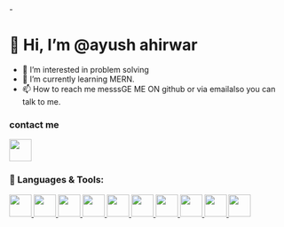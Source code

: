  -<H1> 👋 Hi, I’m @ayush ahirwar</H1>
- 👀 I’m interested in problem solving 
- 🌱 I’m currently learning MERN.
- 📫 How to reach me messsGE ME ON  github or via emailalso you can talk to me.



<h3>
  contact me 
</h3>
<!-- [![LinkedIn](https://th.bing.com/th/id/OIP.P_z8uTsVJ8tmPn2prJwOpQHaHa?rs=1&pid=ImgDetMain)](https://www.linkedin.com/in/ayush-x-ahirwar) -->
<a href="https://www.linkedin.com/in/ayush-x-ahirwar" target="_blank">
    <img src="https://cdn-icons-png.flaticon.com/512/174/174857.png" width="40" height="40">
</a>

### 🚀 Languages & Tools:

<a href="https://cplusplus.com/" target="_blank">
    <img src="https://cdn-icons-png.flaticon.com/512/6132/6132222.png" width="40" height="40">
</a>
<a href="https://www.python.org/" target="_blank">
    <img src="https://cdn-icons-png.flaticon.com/512/5968/5968350.png" width="40" height="40">
</a>
<a href="https://developer.mozilla.org/en-US/docs/Web/JavaScript" target="_blank">
    <img src="https://cdn-icons-png.flaticon.com/512/5968/5968292.png" width="40" height="40">
</a>
<a href="https://tailwindcss.com/" target="_blank">
    <img src="https://upload.wikimedia.org/wikipedia/commons/d/d5/Tailwind_CSS_Logo.svg" width="40" height="40">
</a>
<a href="https://reactjs.org/" target="_blank">
    <img src="https://cdn-icons-png.flaticon.com/512/1126/1126012.png" width="40" height="40">
</a>
<a href="https://www.mongodb.com/" target="_blank">
    <img src="https://cdn-icons-png.flaticon.com/512/5968/5968342.png" width="40" height="40">
</a>
<a href="https://nodejs.org/" target="_blank">
    <img src="https://cdn-icons-png.flaticon.com/512/919/919825.png" width="40" height="40">
</a>
<a href="https://leetcode.com/u/ayushwar/" target="_blank">
    <img src="https://upload.wikimedia.org/wikipedia/commons/1/19/LeetCode_logo_black.png" width="40" height="40">
</a>
<a href="https://git-scm.com/" target="_blank">
    <img src="https://th.bing.com/th/id/OIP.q0DQLwqov4XeEv1FvaWwwAHaHa?rs=1&pid=ImgDetMain" width="40" height="40">
</a>
<a href="https://github.com/" target="_blank">
    <img src="https://cdn-icons-png.flaticon.com/512/733/733553.png" width="40" height="40">
</a>




<!---
ayushwar/ayushwar is a ✨ special ✨ repository because its `README.md` (this file) appears on your GitHub profile.
You can click the Preview link to take a look at your changes.
--->
